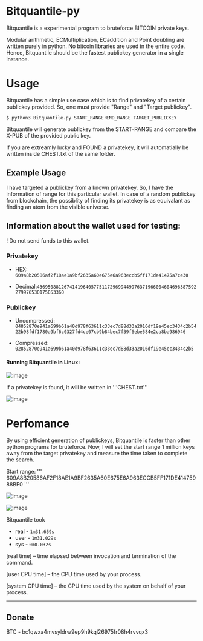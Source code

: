 # Bitquantile-py
Bitquantile is a experimental program to bruteforce BITCOIN private keys. 

Modular arithmetic, ECMultiplication, ECaddition and Point doubling are written purely in python. No bitcoin libraries are used in the entire code. Hence, Bitquantile should be the fastest publickey generator in a single instance.

# Usage
Bitquantile has a simple use case which is to find privatekey of a certain publickey provided. So, one must provide "Range" and "Target publickey".

```$ python3 Bitquantile.py START_RANGE:END_RANGE TARGET_PUBLICKEY```

Bitquantile will generate publickey from the START-RANGE and compare the X-PUB of the provided public key. 

If you are extreamly lucky and FOUND a privatekey, it will automatially be written inside CHEST.txt of the same folder.

## Example Usage

I have targeted a publickey from a known privatekey. So, I have the information of range for this particular wallet. In case of a random publickey from blockchain, the possiblity of finding its privatekey is as equivalant as finding an atom from the visible universe.

## Information about the wallet used for testing:

! Do not send funds to this wallet.
### Privatekey
* HEX: ```609a8b20586af2f18ae1a9bf2635a60e675e6a963eccb5ff171de41475a7ce30```

* Decimal:```43695088126741419640577511729699449976371966004604696387592279976530175053360```

### Publickey
* Uncompressed: ```04852870e941a699b61a40d978f63611c33ec7d88d33a2016df19e45ec3434c2b5422b98fdf1780a9bf6c0327fd4ce07cb9b84bec7f39f6ebe584e2ca8ba986946```

* Compressed: ```02852870e941a699b61a40d978f63611c33ec7d88d33a2016df19e45ec3434c2b5```

#### Running Bitquantile in Linux:

![image](https://user-images.githubusercontent.com/91737914/193783146-fcf4889b-bda5-484e-92a6-fe24e658ee55.png)

If a privatekey is found, it will be written in '''CHEST.txt'''

![image](https://user-images.githubusercontent.com/91737914/193783468-8d38292d-4cd1-4bed-bc6a-8af02731d804.png)

# Perfomance

By using efficient generation of publickeys, Bitquantile is faster than other python programs for bruteforce. 
Now, I will set the start range 1 million keys away from the target privatekey and measure the time taken to complete the search.

Start range: ''' 609A8B20586AF2F18AE1A9BF2635A60E675E6A963ECCB5FF171DE41475988BF0 '''

![image](https://user-images.githubusercontent.com/91737914/193785885-a2619cce-a93d-4d47-9f06-2a19f5f4ddb0.png)

![image](https://user-images.githubusercontent.com/91737914/193786241-dfcb26c5-3dd6-4f68-b346-b05c50f86718.png)

Bitquantile took 

* real - ``` 1m31.659s ```
* user - ``` 1m31.029s ```
* sys - ``` 0m0.032s ```

[real time] – time elapsed between invocation and termination of the command.

[user CPU time] – the CPU time used by your process.

[system CPU time] – the CPU time used by the system on behalf of your process.

___
## Donate
BTC - bc1qwxa4mvsyldrw9ep9h9kql26975fr08h4rvvqx3
